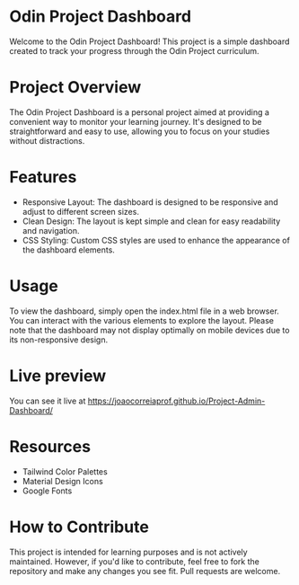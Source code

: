 # Odin Project Dashboard

Welcome to the Odin Project Dashboard! This project is a simple dashboard created to track your progress through the Odin Project curriculum.

# Project Overview

The Odin Project Dashboard is a personal project aimed at providing a convenient way to monitor your learning journey. It's designed to be straightforward and easy to use, allowing you to focus on your studies without distractions.

# Features

- Responsive Layout: The dashboard is designed to be responsive and adjust to different screen sizes.
- Clean Design: The layout is kept simple and clean for easy readability and navigation.
- CSS Styling: Custom CSS styles are used to enhance the appearance of the dashboard elements.

# Usage

To view the dashboard, simply open the index.html file in a web browser. You can interact with the various elements to explore the layout.
Please note that the dashboard may not display optimally on mobile devices due to its non-responsive design.

# Live preview

You can see it live at https://joaocorreiaprof.github.io/Project-Admin-Dashboard/

# Resources

- Tailwind Color Palettes
- Material Design Icons
- Google Fonts

# How to Contribute

This project is intended for learning purposes and is not actively maintained. However, if you'd like to contribute, feel free to fork the repository and make any changes you see fit. Pull requests are welcome.
